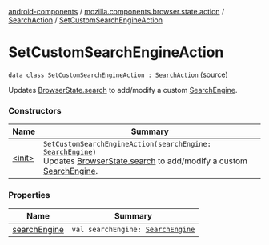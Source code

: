 [android-components](../../../index.md) / [mozilla.components.browser.state.action](../../index.md) / [SearchAction](../index.md) / [SetCustomSearchEngineAction](./index.md)

# SetCustomSearchEngineAction

`data class SetCustomSearchEngineAction : `[`SearchAction`](../index.md) [(source)](https://github.com/mozilla-mobile/android-components/blob/master/components/browser/state/src/main/java/mozilla/components/browser/state/action/BrowserAction.kt#L763)

Updates [BrowserState.search](../../../mozilla.components.browser.state.state/-browser-state/search.md) to add/modify a custom [SearchEngine](../../../mozilla.components.browser.state.search/-search-engine/index.md).

### Constructors

| Name | Summary |
|---|---|
| [&lt;init&gt;](-init-.md) | `SetCustomSearchEngineAction(searchEngine: `[`SearchEngine`](../../../mozilla.components.browser.state.search/-search-engine/index.md)`)`<br>Updates [BrowserState.search](../../../mozilla.components.browser.state.state/-browser-state/search.md) to add/modify a custom [SearchEngine](../../../mozilla.components.browser.state.search/-search-engine/index.md). |

### Properties

| Name | Summary |
|---|---|
| [searchEngine](search-engine.md) | `val searchEngine: `[`SearchEngine`](../../../mozilla.components.browser.state.search/-search-engine/index.md) |
